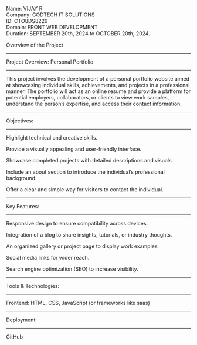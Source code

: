 Name: VIJAY R <br>
Company: CODTECH IT SOLUTIONS<br>
ID: CTO8DS8229<br>
Domain: FRONT WEB DEVELOPMENT<br>
Duration: SEPTEMBER 20th, 2024 to OCTOBER 20th, 2024.<br>

Overview of the Project <br><hr>
Project Overview: Personal Portfolio <hr>

This project involves the development of a personal portfolio website aimed at showcasing individual skills, achievements, and projects in a professional manner.
The portfolio will act as an online resume and provide a platform for potential employers, collaborators, or clients to view work samples, understand the person’s
expertise, and access their contact information.

<hr>Objectives:<hr>

Highlight technical and creative skills.

Provide a visually appealing and user-friendly interface.

Showcase completed projects with detailed descriptions and visuals.

Include an about section to introduce the individual’s professional background.

Offer a clear and simple way for visitors to contact the individual.


<hr>Key Features:<hr>

Responsive design to ensure compatibility across devices.

Integration of a blog to share insights, tutorials, or industry thoughts.

An organized gallery or project page to display work examples.

Social media links for wider reach.

Search engine optimization (SEO) to increase visibility.


<hr>Tools & Technologies:<hr>

Frontend: HTML, CSS, JavaScript (or frameworks like saas)

<hr>Deployment:<hr> GitHub 
